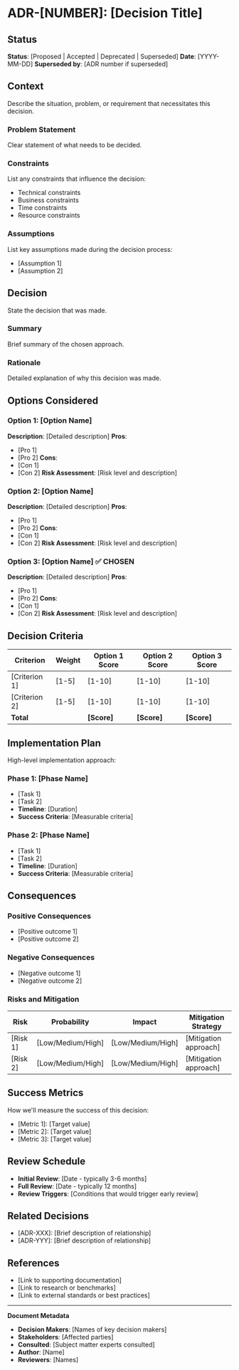 # ADR-[NUMBER]: [Decision Title]

## Status

**Status**: [Proposed | Accepted | Deprecated | Superseded]
**Date**: [YYYY-MM-DD]
**Superseded by**: [ADR number if superseded]

## Context

Describe the situation, problem, or requirement that necessitates this decision.

### Problem Statement

Clear statement of what needs to be decided.

### Constraints

List any constraints that influence the decision:

- Technical constraints
- Business constraints
- Time constraints
- Resource constraints

### Assumptions

List key assumptions made during the decision process:

- [Assumption 1]
- [Assumption 2]

## Decision

State the decision that was made.

### Summary

Brief summary of the chosen approach.

### Rationale

Detailed explanation of why this decision was made.

## Options Considered

### Option 1: [Option Name]

**Description**: [Detailed description]
**Pros**:

- [Pro 1]
- [Pro 2]
  **Cons**:
- [Con 1]
- [Con 2]
  **Risk Assessment**: [Risk level and description]

### Option 2: [Option Name]

**Description**: [Detailed description]
**Pros**:

- [Pro 1]
- [Pro 2]
  **Cons**:
- [Con 1]
- [Con 2]
  **Risk Assessment**: [Risk level and description]

### Option 3: [Option Name] ✅ CHOSEN

**Description**: [Detailed description]
**Pros**:

- [Pro 1]
- [Pro 2]
  **Cons**:
- [Con 1]
- [Con 2]
  **Risk Assessment**: [Risk level and description]

## Decision Criteria

| Criterion     | Weight | Option 1 Score | Option 2 Score | Option 3 Score |
| ------------- | ------ | -------------- | -------------- | -------------- |
| [Criterion 1] | [1-5]  | [1-10]         | [1-10]         | [1-10]         |
| [Criterion 2] | [1-5]  | [1-10]         | [1-10]         | [1-10]         |
| **Total**     |        | **[Score]**    | **[Score]**    | **[Score]**    |

## Implementation Plan

High-level implementation approach:

### Phase 1: [Phase Name]

- [Task 1]
- [Task 2]
- **Timeline**: [Duration]
- **Success Criteria**: [Measurable criteria]

### Phase 2: [Phase Name]

- [Task 1]
- [Task 2]
- **Timeline**: [Duration]
- **Success Criteria**: [Measurable criteria]

## Consequences

### Positive Consequences

- [Positive outcome 1]
- [Positive outcome 2]

### Negative Consequences

- [Negative outcome 1]
- [Negative outcome 2]

### Risks and Mitigation

| Risk     | Probability       | Impact            | Mitigation Strategy   |
| -------- | ----------------- | ----------------- | --------------------- |
| [Risk 1] | [Low/Medium/High] | [Low/Medium/High] | [Mitigation approach] |
| [Risk 2] | [Low/Medium/High] | [Low/Medium/High] | [Mitigation approach] |

## Success Metrics

How we'll measure the success of this decision:

- [Metric 1]: [Target value]
- [Metric 2]: [Target value]
- [Metric 3]: [Target value]

## Review Schedule

- **Initial Review**: [Date - typically 3-6 months]
- **Full Review**: [Date - typically 12 months]
- **Review Triggers**: [Conditions that would trigger early review]

## Related Decisions

- [ADR-XXX]: [Brief description of relationship]
- [ADR-YYY]: [Brief description of relationship]

## References

- [Link to supporting documentation]
- [Link to research or benchmarks]
- [Link to external standards or best practices]

---

**Document Metadata**

- **Decision Makers**: [Names of key decision makers]
- **Stakeholders**: [Affected parties]
- **Consulted**: [Subject matter experts consulted]
- **Author**: [Name]
- **Reviewers**: [Names]
